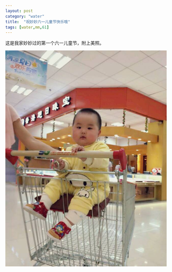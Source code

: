 ```yaml
---
layout: post
category: "water"
title:  "祝妙妙六一儿童节快乐哦"
tags: [water,mm,61]
---
```


这是我家妙妙过的第一个六一儿童节，附上美照。

![mm0601](/img/mm/mm-20150601.jpeg)
